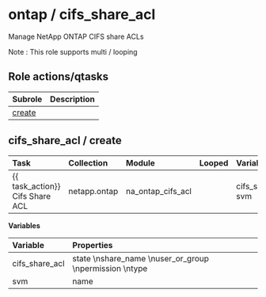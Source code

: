 # ontap / cifs_share_acl 
Manage NetApp ONTAP CIFS share ACLs  
  
Note : This role supports multi / looping





## Role actions/qtasks

| Subrole | Description |
| :------ | :---------- |
| [create](#cifs_share_acl--create) |  |



## cifs_share_acl / create

| Task | Collection | Module | Looped | Variables |
| :--- | :--------- | :----- | :----- | :-------- |
| {{ task_action}} Cifs Share ACL  | netapp.ontap | na_ontap_cifs_acl |  | cifs_share_acl, svm |


**Variables**

| Variable | Properties |
| :------- | :--------- |
| cifs_share_acl | state \nshare_name \nuser_or_group \npermission \ntype |
| svm | name |




